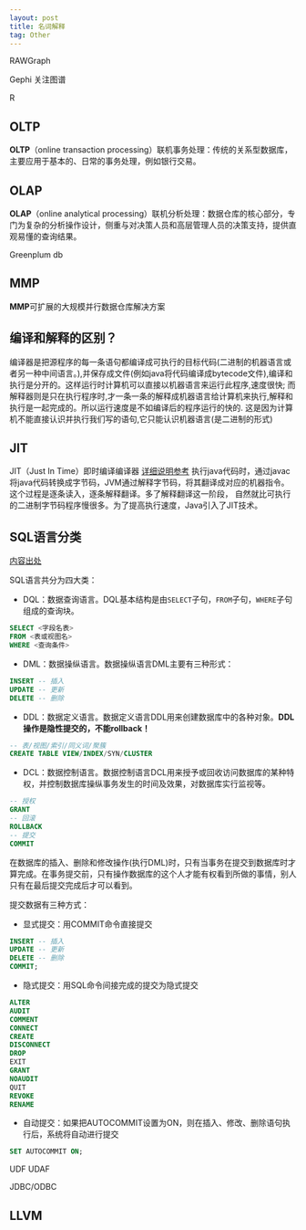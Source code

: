 ```yaml
---
layout: post
title: 名词解释
tag: Other
---
```


RAWGraph 

Gephi 关注图谱

R

## OLTP
**OLTP**（online transaction processing）联机事务处理：传统的关系型数据库，主要应用于基本的、日常的事务处理，例如银行交易。

## OLAP
**OLAP**（online analytical processing）联机分析处理：数据仓库的核心部分，专门为复杂的分析操作设计，侧重与对决策人员和高层管理人员的决策支持，提供直观易懂的查询结果。

Greenplum db
## MMP
**MMP**可扩展的大规模并行数据仓库解决方案

## 编译和解释的区别？
编译器是把源程序的每一条语句都编译成可执行的目标代码(二进制的机器语言或者另一种中间语言。),并保存成文件(例如java将代码编译成bytecode文件),编译和执行是分开的。这样运行时计算机可以直接以机器语言来运行此程序,速度很快; 
而解释器则是只在执行程序时,才一条一条的解释成机器语言给计算机来执行,解释和执行是一起完成的。所以运行速度是不如编译后的程序运行的快的. 
这是因为计算机不能直接认识并执行我们写的语句,它只能认识机器语言(是二进制的形式)

## JIT
JIT（Just In Time）即时编译编译器 [详细说明参考](https://www.ibm.com/developerworks/cn/java/j-lo-just-in-time/)
执行java代码时，通过javac将java代码转换成字节码，JVM通过解释字节码，将其翻译成对应的机器指令。这个过程是逐条读入，逐条解释翻译。多了解释翻译这一阶段，
自然就比可执行的二进制字节码程序慢很多。为了提高执行速度，Java引入了JIT技术。


## SQL语言分类
[内容出处](http://blog.csdn.net/tomatofly/article/details/5949070)

SQL语言共分为四大类：

* DQL：数据查询语言。DQL基本结构是由`SELECT`子句，`FROM`子句，`WHERE`子句组成的查询块。

```sql
SELECT <字段名表>
FROM <表或视图名>
WHERE <查询条件>
```
           
* DML：数据操纵语言。数据操纵语言DML主要有三种形式：
```sql
INSERT -- 插入
UPDATE -- 更新
DELETE -- 删除
```
             
* DDL：数据定义语言。数据定义语言DDL用来创建数据库中的各种对象。**DDL操作是隐性提交的，不能rollback！**
```sql
-- 表/视图/索引/同义词/聚簇
CREATE TABLE VIEW/INDEX/SYN/CLUSTER
```

* DCL：数据控制语言。数据控制语言DCL用来授予或回收访问数据库的某种特权，并控制数据库操纵事务发生的时间及效果，对数据库实行监视等。
```sql
-- 授权
GRANT
-- 回滚
ROLLBACK
-- 提交
COMMIT
```

在数据库的插入、删除和修改操作(执行DML)时，只有当事务在提交到数据库时才算完成。在事务提交前，只有操作数据库的这个人才能有权看到所做的事情，别人只有在最后提交完成后才可以看到。

提交数据有三种方式：
* 显式提交：用COMMIT命令直接提交

```sql
INSERT -- 插入
UPDATE -- 更新
DELETE -- 删除
COMMIT;
```

* 隐式提交：用SQL命令间接完成的提交为隐式提交

```sql
ALTER
AUDIT
COMMENT
CONNECT
CREATE
DISCONNECT
DROP
EXIT
GRANT
NOAUDIT
QUIT
REVOKE
RENAME
```

* 自动提交：如果把AUTOCOMMIT设置为ON，则在插入、修改、删除语句执行后，系统将自动进行提交

```sql
SET AUTOCOMMIT ON;
```




UDF UDAF

JDBC/ODBC

## LLVM